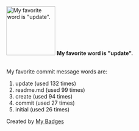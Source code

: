 <img src="https://my-badges.github.io/my-badges/favorite-word.png" alt="My favorite word is &quot;update&quot;." title="My favorite word is &quot;update&quot;." width="128">
<strong>My favorite word is &quot;update&quot;.</strong>
<br><br>

My favorite commit message words are:

1. update (used 132 times)
2. readme.md (used 99 times)
3. create (used 94 times)
4. commit (used 27 times)
5. initial (used 26 times)


Created by <a href="https://github.com/my-badges/my-badges">My Badges</a>